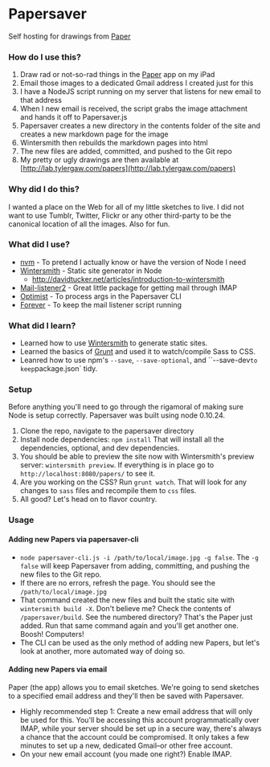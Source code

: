 # Papersaver

Self hosting for drawings from [Paper](http://www.fiftythree.com/paper)

### How do I use this?

 1. Draw rad or not-so-rad things in the [Paper](http://www.fiftythree.com/paper) app on my iPad
 2. Email those images to a dedicated Gmail address I created just for this
 3. I have a NodeJS script running on my server that listens for new email to that address
 4. When I new email is received, the script grabs the image attachment and hands it off to Papersaver.js
 5. Papersaver creates a new directory in the contents folder of the site and creates a new markdown page for the image
 6. Wintersmith then rebuilds the markdown pages into html
 7. The new files are added, committed, and pushed to the Git repo
 8. My pretty or ugly drawings are then available at [http://lab.tylergaw.com/papers](http://lab.tylergaw.com/papers)

### Why did I do this?

I wanted a place on the Web for all of my little sketches to live. I did not want
to use Tumblr, Twitter, Flickr or any other third-party to be the canonical location
of all the images. Also for fun.

### What did I use?

 - [nvm](https://github.com/creationix/nvm) - To pretend I actually know or have the version of Node I need
 - [Wintersmith](https://github.com/jnordberg/wintersmith) - Static site generator in Node
   - http://davidtucker.net/articles/introduction-to-wintersmith
 - [Mail-listener2](https://github.com/chirag04/mail-listener2) - Great little package for getting mail through IMAP
 - [Optimist](https://github.com/substack/node-optimist) - To process args in the Papersaver CLI
 - [Forever](https://github.com/nodejitsu/forever) - To keep the mail listener script running

### What did I learn?

 - Learned how to use [Wintersmith](https://github.com/jnordberg/wintersmith) to generate static sites.
 - Learned the basics of [Grunt](http://gruntjs.com/) and used it to watch/compile Sass to CSS.
 - Leanred how to use npm's `--save`, `--save-optional`, and ``--save-dev` to keep `package.json` tidy.

### Setup

Before anything you'll need to go through the rigamoral of making sure Node is
setup correctly. Papersaver was built using node 0.10.24.

 1. Clone the repo, navigate to the papersaver directory
 2. Install node dependencies: `npm install` That will install all the dependencies,
 optional, and dev dependencies.
 3. You should be able to preview the site now with Wintersmith's preview server: `wintersmith preview`.
 If everything is in place go to `http://localhost:8080/papers/` to see it.
 4. Are you working on the CSS? Run `grunt watch`. That will look for any changes to `sass` files
 and recompile them to `css` files.
 5. All good? Let's head on to flavor country.

### Usage

#### Adding new Papers via papersaver-cli

 - `node papersaver-cli.js -i /path/to/local/image.jpg -g false`. The `-g false`
 will keep Papersaver from adding, committing, and pushing the new files to the Git repo.
 - If there are no errors, refresh the page. You should see the `/path/to/local/image.jpg`
 - That command created the new files and built the static site with `wintersmith build -X`.
 Don't believe me? Check the contents of `/papersaver/build`. See the numbered directory? That's
 the Paper just added. Run that same command again and you'll get another one. Boosh! Computers!
 - The CLI can be used as the only method of adding new Papers, but let's look at another,
 more automated way of doing so.

#### Adding new Papers via email

Paper (the app) allows you to email sketches. We're going to send
sketches to a specified email address and they'll then be saved with Papersaver.

 - Highly recommended step 1: Create a new email address that will only be used for this.
 You'll be accessing this account programmatically over IMAP, while your server
 should be set up in a secure way,
 there's always a chance that the account could be compromised. It
 only takes a few minutes to set up a new, dedicated Gmail–or other free account.
 - On your new email account (you made one right?) Enable IMAP.
